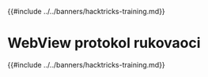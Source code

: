 {{#include ../../banners/hacktricks-training.md}}

# WebView protokol rukovaoci

{{#include ../../banners/hacktricks-training.md}}
